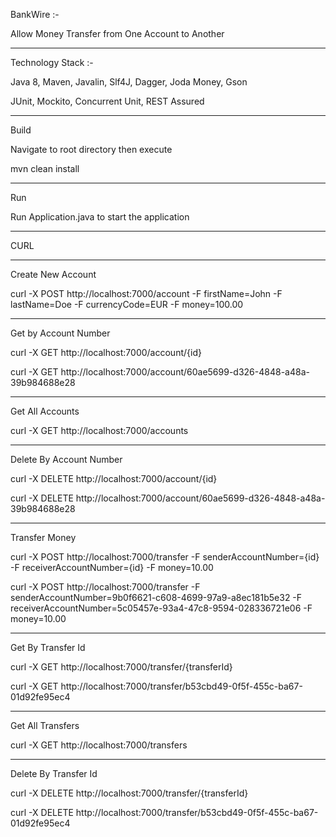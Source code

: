 BankWire :-


Allow Money Transfer from One Account to Another

-----------------------------------------------------------------------------




Technology Stack :- 


Java 8, Maven, Javalin, Slf4J, Dagger, Joda Money, Gson


JUnit, Mockito, Concurrent Unit, REST Assured

-----------------------------------------------------------------------------


Build 


Navigate to root directory then execute 


mvn clean install

-----------------------------------------------------------------------------

Run

Run Application.java to start the application

-----------------------------------------------------------------------------

CURL

-------------------------------------------------------------------------------

Create New Account

curl -X POST http://localhost:7000/account -F firstName=John -F lastName=Doe -F currencyCode=EUR -F money=100.00

-------------------------------------------------------------------------------

Get by Account Number

curl -X GET http://localhost:7000/account/{id}

curl -X GET http://localhost:7000/account/60ae5699-d326-4848-a48a-39b984688e28

-------------------------------------------------------------------------------

Get All Accounts 

curl -X GET http://localhost:7000/accounts

-------------------------------------------------------------------------------

Delete By Account Number 

curl -X DELETE http://localhost:7000/account/{id}

curl -X DELETE http://localhost:7000/account/60ae5699-d326-4848-a48a-39b984688e28

-------------------------------------------------------------------------------

Transfer Money

curl -X POST http://localhost:7000/transfer -F senderAccountNumber={id} -F receiverAccountNumber={id} -F money=10.00

curl -X POST http://localhost:7000/transfer -F senderAccountNumber=9b0f6621-c608-4699-97a9-a8ec181b5e32 -F receiverAccountNumber=5c05457e-93a4-47c8-9594-028336721e06 -F money=10.00

-------------------------------------------------------------------------------

Get By Transfer Id

curl -X GET http://localhost:7000/transfer/{transferId}

curl -X GET http://localhost:7000/transfer/b53cbd49-0f5f-455c-ba67-01d92fe95ec4

-------------------------------------------------------------------------------

Get All Transfers 

curl -X GET http://localhost:7000/transfers

-------------------------------------------------------------------------------

Delete By Transfer Id

curl -X DELETE http://localhost:7000/transfer/{transferId}

curl -X DELETE http://localhost:7000/transfer/b53cbd49-0f5f-455c-ba67-01d92fe95ec4
